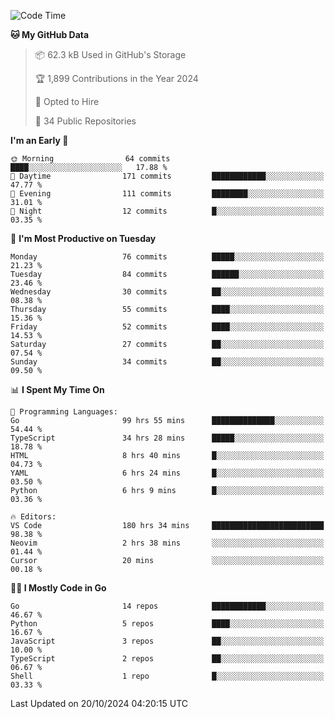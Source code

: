 <!--START_SECTION:thansetan-waka-->
![Code Time](http://img.shields.io/badge/Code%20Time-183%20hrs%2033%20mins-blue)

**🐱 My GitHub Data** 

> 📦 62.3 kB Used in GitHub's Storage 
 > 
> 🏆 1,899 Contributions in the Year 2024
 > 
> 💼 Opted to Hire
 > 
> 📜 34 Public Repositories 
 > 

**I'm an Early 🐤** 

```text
🌞 Morning                64 commits          ████░░░░░░░░░░░░░░░░░░░░░   17.88 % 
🌆 Daytime                171 commits         ████████████░░░░░░░░░░░░░   47.77 % 
🌃 Evening                111 commits         ████████░░░░░░░░░░░░░░░░░   31.01 % 
🌙 Night                  12 commits          █░░░░░░░░░░░░░░░░░░░░░░░░   03.35 % 
```

📅 **I'm Most Productive on Tuesday** 

```text
Monday                   76 commits          █████░░░░░░░░░░░░░░░░░░░░   21.23 % 
Tuesday                  84 commits          ██████░░░░░░░░░░░░░░░░░░░   23.46 % 
Wednesday                30 commits          ██░░░░░░░░░░░░░░░░░░░░░░░   08.38 % 
Thursday                 55 commits          ████░░░░░░░░░░░░░░░░░░░░░   15.36 % 
Friday                   52 commits          ████░░░░░░░░░░░░░░░░░░░░░   14.53 % 
Saturday                 27 commits          ██░░░░░░░░░░░░░░░░░░░░░░░   07.54 % 
Sunday                   34 commits          ██░░░░░░░░░░░░░░░░░░░░░░░   09.50 % 
```

📊 **I Spent My Time On** 

```text
💬 Programming Languages: 
Go                       99 hrs 55 mins      ██████████████░░░░░░░░░░░   54.44 % 
TypeScript               34 hrs 28 mins      █████░░░░░░░░░░░░░░░░░░░░   18.78 % 
HTML                     8 hrs 40 mins       █░░░░░░░░░░░░░░░░░░░░░░░░   04.73 % 
YAML                     6 hrs 24 mins       █░░░░░░░░░░░░░░░░░░░░░░░░   03.50 % 
Python                   6 hrs 9 mins        █░░░░░░░░░░░░░░░░░░░░░░░░   03.36 % 

🔥 Editors: 
VS Code                  180 hrs 34 mins     █████████████████████████   98.38 % 
Neovim                   2 hrs 38 mins       ░░░░░░░░░░░░░░░░░░░░░░░░░   01.44 % 
Cursor                   20 mins             ░░░░░░░░░░░░░░░░░░░░░░░░░   00.18 % 
```

**🧑‍💻 I Mostly Code in Go** 

```text
Go                       14 repos            ████████████░░░░░░░░░░░░░   46.67 % 
Python                   5 repos             ████░░░░░░░░░░░░░░░░░░░░░   16.67 % 
JavaScript               3 repos             ██░░░░░░░░░░░░░░░░░░░░░░░   10.00 % 
TypeScript               2 repos             ██░░░░░░░░░░░░░░░░░░░░░░░   06.67 % 
Shell                    1 repo              █░░░░░░░░░░░░░░░░░░░░░░░░   03.33 % 
```

Last Updated on 20/10/2024 04:20:15 UTC
<!--END_SECTION:thansetan-waka-->